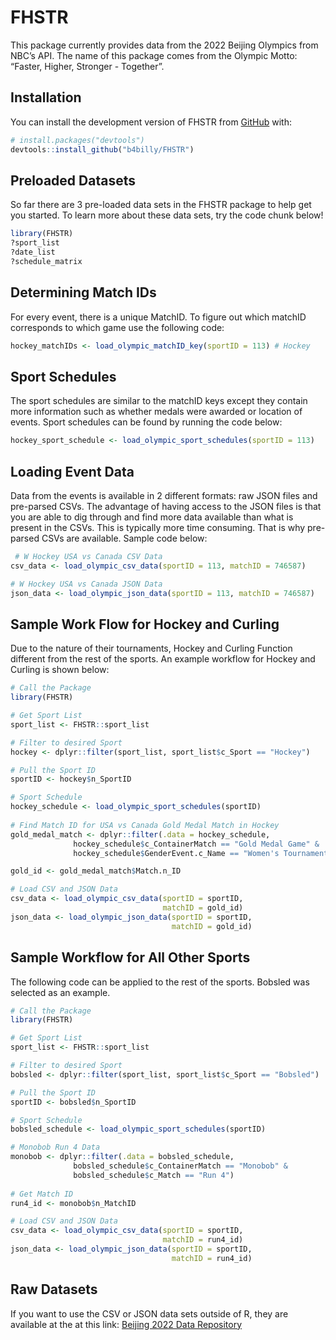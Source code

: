 
<!-- README.md is generated from README.Rmd. Please edit that file -->

# FHSTR

<!-- badges: start -->
<!-- badges: end -->

This package currently provides data from the 2022 Beijing Olympics from
NBC’s API. The name of this package comes from the Olympic Motto:
“Faster, Higher, Stronger - Together”.

## Installation

You can install the development version of FHSTR from
[GitHub](https://github.com/) with:

``` r
# install.packages("devtools")
devtools::install_github("b4billy/FHSTR")
```

## Preloaded Datasets

So far there are 3 pre-loaded data sets in the FHSTR package to help get
you started. To learn more about these data sets, try the code chunk
below!

``` r
library(FHSTR)
?sport_list
?date_list
?schedule_matrix
```

## Determining Match IDs

For every event, there is a unique MatchID. To figure out which matchID
corresponds to which game use the following code:

``` r
hockey_matchIDs <- load_olympic_matchID_key(sportID = 113) # Hockey
```

## Sport Schedules

The sport schedules are similar to the matchID keys except they contain
more information such as whether medals were awarded or location of
events. Sport schedules can be found by running the code below:

``` r
hockey_sport_schedule <- load_olympic_sport_schedules(sportID = 113)
```

## Loading Event Data

Data from the events is available in 2 different formats: raw JSON files
and pre-parsed CSVs. The advantage of having access to the JSON files is
that you are able to dig through and find more data available than what
is present in the CSVs. This is typically more time consuming. That is
why pre-parsed CSVs are available. Sample code below:

``` r
 # W Hockey USA vs Canada CSV Data
csv_data <- load_olympic_csv_data(sportID = 113, matchID = 746587)

# W Hockey USA vs Canada JSON Data
json_data <- load_olympic_json_data(sportID = 113, matchID = 746587)
```

## Sample Work Flow for Hockey and Curling

Due to the nature of their tournaments, Hockey and Curling Function
different from the rest of the sports. An example workflow for Hockey
and Curling is shown below:

``` r
# Call the Package
library(FHSTR)

# Get Sport List
sport_list <- FHSTR::sport_list

# Filter to desired Sport
hockey <- dplyr::filter(sport_list, sport_list$c_Sport == "Hockey")

# Pull the Sport ID
sportID <- hockey$n_SportID

# Sport Schedule
hockey_schedule <- load_olympic_sport_schedules(sportID)
 
# Find Match ID for USA vs Canada Gold Medal Match in Hockey
gold_medal_match <- dplyr::filter(.data = hockey_schedule, 
              hockey_schedule$c_ContainerMatch == "Gold Medal Game" &
              hockey_schedule$GenderEvent.c_Name == "Women's Tournament")

gold_id <- gold_medal_match$Match.n_ID

# Load CSV and JSON Data
csv_data <- load_olympic_csv_data(sportID = sportID, 
                                  matchID = gold_id)
json_data <- load_olympic_json_data(sportID = sportID, 
                                    matchID = gold_id)
```

## Sample Workflow for All Other Sports

The following code can be applied to the rest of the sports. Bobsled was
selected as an example.

``` r
# Call the Package
library(FHSTR)

# Get Sport List
sport_list <- FHSTR::sport_list

# Filter to desired Sport
bobsled <- dplyr::filter(sport_list, sport_list$c_Sport == "Bobsled")

# Pull the Sport ID
sportID <- bobsled$n_SportID

# Sport Schedule
bobsled_schedule <- load_olympic_sport_schedules(sportID)

# Monobob Run 4 Data
monobob <- dplyr::filter(.data = bobsled_schedule, 
              bobsled_schedule$c_ContainerMatch == "Monobob" &
              bobsled_schedule$c_Match == "Run 4")
  
# Get Match ID
run4_id <- monobob$n_MatchID

# Load CSV and JSON Data
csv_data <- load_olympic_csv_data(sportID = sportID, 
                                  matchID = run4_id)
json_data <- load_olympic_json_data(sportID = sportID, 
                                    matchID = run4_id)
```

## Raw Datasets

If you want to use the CSV or JSON data sets outside of R, they are
available at the at this link: [Beijing 2022 Data
Repository](https://github.com/b4billy/Beijing-Olympics-Data-Repo/tree/main/Data)

